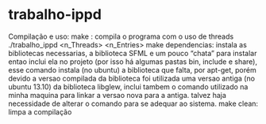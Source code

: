 trabalho-ippd
=============

Compilação e uso:
make : compila o programa com o uso de threads
./trabalho_ippd <n_Threads> <n_Entries>
make dependencias:
    instala as bibliotecas necessarias, a biblioteca SFML e um pouco “chata” para instalar entao inclui ela no projeto (por isso há algumas pastas bin, include e share), esse comando instala (no ubuntu) a biblioteca que falta, por apt-get, porém devido a versao compilada da biblioteca foi utilizada uma versao antiga (no ubuntu 13.10) da biblioteca libglew, inclui tambem o comando utilizado na minha maquina para linkar a versao nova para a antiga. talvez haja necessidade de alterar o comando para se adequar ao sistema.
make clean: limpa a compilação
    
